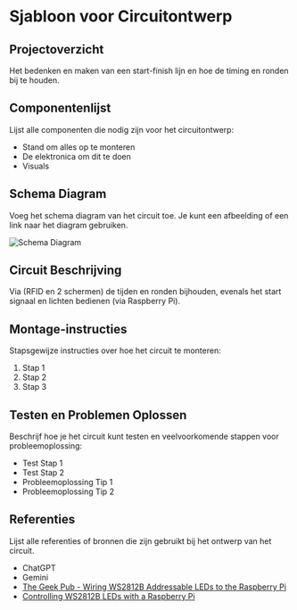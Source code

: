 # Sjabloon voor Circuitontwerp

## Projectoverzicht

Het bedenken en maken van een start-finish lijn en hoe de timing en ronden bij te houden.

## Componentenlijst

Lijst alle componenten die nodig zijn voor het circuitontwerp:

- Stand om alles op te monteren
- De elektronica om dit te doen
- Visuals

## Schema Diagram

Voeg het schema diagram van het circuit toe. Je kunt een afbeelding of een link naar het diagram gebruiken.

![Schema Diagram](path/to/diagram.png)

## Circuit Beschrijving

Via (RFID en 2 schermen) de tijden en ronden bijhouden, evenals het start signaal en lichten bedienen (via Raspberry Pi).

## Montage-instructies

Stapsgewijze instructies over hoe het circuit te monteren:

1. Stap 1
2. Stap 2
3. Stap 3

## Testen en Problemen Oplossen

Beschrijf hoe je het circuit kunt testen en veelvoorkomende stappen voor probleemoplossing:

- Test Stap 1
- Test Stap 2
- Probleemoplossing Tip 1
- Probleemoplossing Tip 2

## Referenties

Lijst alle referenties of bronnen die zijn gebruikt bij het ontwerp van het circuit.

- ChatGPT
- Gemini
- [The Geek Pub - Wiring WS2812B Addressable LEDs to the Raspberry Pi](https://www.thegeekpub.com/15990/wiring-ws2812b-addressable-leds-to-the-raspbery-pi/?srsltid=AfmBOopCNNKBqP1UMyui9dj0vG7H8_cM-HufnEJjs7s2CZ9avXvwOOD3)
- [Controlling WS2812B LEDs with a Raspberry Pi](https://www.thegeekpub.com/16187/controlling-ws2812b-leds-with-a-raspberry-pi/)
